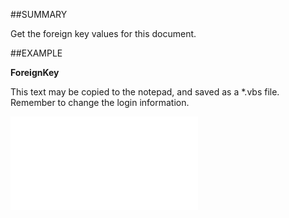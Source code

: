 

##SUMMARY

Get the foreign key values for this document.


##EXAMPLE

**ForeignKey**

This text may be copied to the notepad, and saved as a *.vbs file. Remember to change the login information.

![](../../Examples/vbs/SODocument.ForeignKey.vbs.txt)





